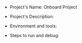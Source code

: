 - Project's Name: Onboard Project

- Project's Description: 

- Environment and tools:

- Steps to run and debug: